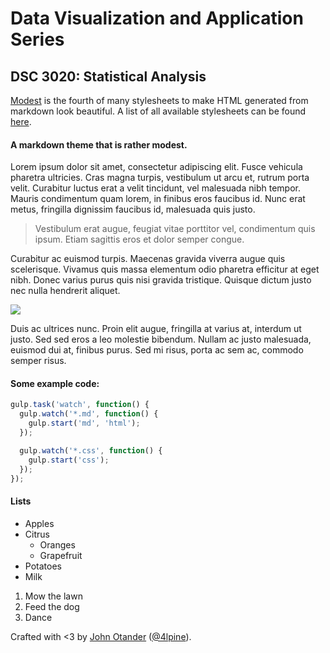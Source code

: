 # Data Visualization and Application Series 
## DSC 3020: Statistical Analysis

[Modest](https://github.com/markdowncss/modest) is the fourth of many stylesheets to make HTML generated from
markdown look beautiful. A list of all available stylesheets can be found [here](https://github.com/markdowncss).

#### A markdown theme that is rather modest.

Lorem ipsum dolor sit amet, consectetur adipiscing elit. Fusce vehicula pharetra ultricies. Cras magna turpis,
vestibulum ut arcu et, rutrum porta velit. Curabitur luctus erat a velit tincidunt, vel malesuada nibh tempor.
Mauris condimentum quam lorem, in finibus eros faucibus id. Nunc erat metus, fringilla dignissim faucibus id,
malesuada quis justo.

  > Vestibulum erat augue, feugiat vitae porttitor vel, condimentum quis ipsum. Etiam sagittis eros et dolor
  semper congue.

Curabitur ac euismod turpis. Maecenas gravida viverra augue quis scelerisque. Vivamus quis massa elementum odio
pharetra efficitur at eget nibh. Donec varius purus quis nisi gravida tristique. Quisque dictum justo nec nulla
hendrerit aliquet.

<div>
  <img src="https://cloud.githubusercontent.com/assets/1424573/4785631/dc5ddcd2-5d82-11e4-88a2-06fdabbe4fb8.png">
</div>

Duis ac ultrices nunc. Proin elit augue, fringilla at varius at, interdum ut justo. Sed sed eros a leo molestie
bibendum. Nullam ac justo malesuada, euismod dui at, finibus purus. Sed mi risus, porta ac sem ac, commodo
semper risus.

#### Some example code:

```js
gulp.task('watch', function() {
  gulp.watch('*.md', function() {
    gulp.start('md', 'html');
  });

  gulp.watch('*.css', function() {
    gulp.start('css');
  });
});
```

#### Lists

  * Apples
  * Citrus
    * Oranges
    * Grapefruit
  * Potatoes
  * Milk

  1. Mow the lawn
  2. Feed the dog
  3. Dance

Crafted with <3 by [John Otander](http://johnotander.com) ([@4lpine](https://twitter.com/4lpine)).
